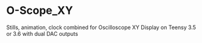 # O-Scope_XY
Stills, animation, clock combined for Oscilloscope XY Display on Teensy 3.5 or 3.6 with dual DAC outputs
